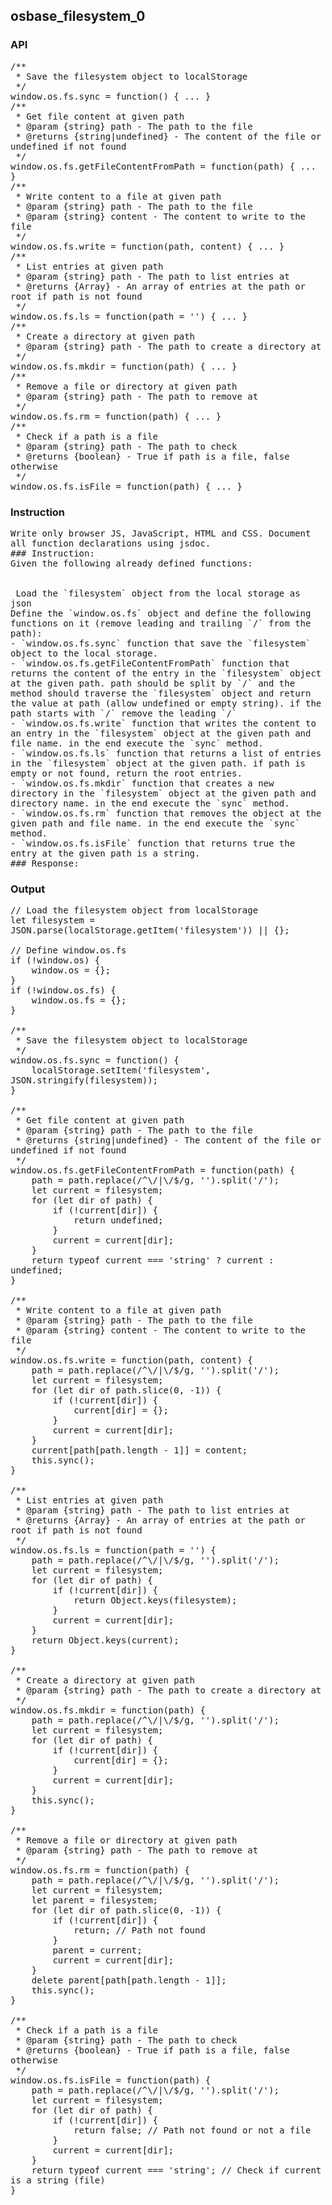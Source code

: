 ## osbase_filesystem_0
### API
<pre style='text-wrap: wrap'>/**
 * Save the filesystem object to localStorage
 */
window.os.fs.sync = function() { ... }
/**
 * Get file content at given path
 * @param {string} path - The path to the file
 * @returns {string|undefined} - The content of the file or undefined if not found
 */
window.os.fs.getFileContentFromPath = function(path) { ... }
/**
 * Write content to a file at given path
 * @param {string} path - The path to the file
 * @param {string} content - The content to write to the file
 */
window.os.fs.write = function(path, content) { ... }
/**
 * List entries at given path
 * @param {string} path - The path to list entries at
 * @returns {Array} - An array of entries at the path or root if path is not found
 */
window.os.fs.ls = function(path = '') { ... }
/**
 * Create a directory at given path
 * @param {string} path - The path to create a directory at
 */
window.os.fs.mkdir = function(path) { ... }
/**
 * Remove a file or directory at given path
 * @param {string} path - The path to remove at
 */
window.os.fs.rm = function(path) { ... }
/**
 * Check if a path is a file
 * @param {string} path - The path to check
 * @returns {boolean} - True if path is a file, false otherwise
 */
window.os.fs.isFile = function(path) { ... }
</pre>
### Instruction
<pre style='text-wrap: wrap'>Write only browser JS, JavaScript, HTML and CSS. Document all function declarations using jsdoc.
### Instruction:
Given the following already defined functions:
 

 Load the `filesystem` object from the local storage as json
Define the `window.os.fs` object and define the following functions on it (remove leading and trailing `/` from the path):
- `window.os.fs.sync` function that save the `filesystem` object to the local storage.
- `window.os.fs.getFileContentFromPath` function that returns the content of the entry in the `filesystem` object at the given path. path should be split by `/` and the method should traverse the `filesystem` object and return the value at path (allow undefined or empty string). if the path starts with `/` remove the leading `/`
- `window.os.fs.write` function that writes the content to an entry in the `filesystem` object at the given path and file name. in the end execute the `sync` method.
- `window.os.fs.ls` function that returns a list of entries in the `filesystem` object at the given path. if path is empty or not found, return the root entries.
- `window.os.fs.mkdir` function that creates a new directory in the `filesystem` object at the given path and directory name. in the end execute the `sync` method.
- `window.os.fs.rm` function that removes the object at the given path and file name. in the end execute the `sync` method.
- `window.os.fs.isFile` function that returns true the entry at the given path is a string. 
### Response:
</pre>
### Output
<pre style='text-wrap: wrap'>// Load the filesystem object from localStorage
let filesystem = JSON.parse(localStorage.getItem('filesystem')) || {};

// Define window.os.fs
if (!window.os) {
    window.os = {};
}
if (!window.os.fs) {
    window.os.fs = {};
}

/**
 * Save the filesystem object to localStorage
 */
window.os.fs.sync = function() {
    localStorage.setItem('filesystem', JSON.stringify(filesystem));
}

/**
 * Get file content at given path
 * @param {string} path - The path to the file
 * @returns {string|undefined} - The content of the file or undefined if not found
 */
window.os.fs.getFileContentFromPath = function(path) {
    path = path.replace(/^\/|\/$/g, '').split('/');
    let current = filesystem;
    for (let dir of path) {
        if (!current[dir]) {
            return undefined;
        }
        current = current[dir];
    }
    return typeof current === 'string' ? current : undefined;
}

/**
 * Write content to a file at given path
 * @param {string} path - The path to the file
 * @param {string} content - The content to write to the file
 */
window.os.fs.write = function(path, content) {
    path = path.replace(/^\/|\/$/g, '').split('/');
    let current = filesystem;
    for (let dir of path.slice(0, -1)) {
        if (!current[dir]) {
            current[dir] = {};
        }
        current = current[dir];
    }
    current[path[path.length - 1]] = content;
    this.sync();
}

/**
 * List entries at given path
 * @param {string} path - The path to list entries at
 * @returns {Array} - An array of entries at the path or root if path is not found
 */
window.os.fs.ls = function(path = '') {
    path = path.replace(/^\/|\/$/g, '').split('/');
    let current = filesystem;
    for (let dir of path) {
        if (!current[dir]) {
            return Object.keys(filesystem);
        }
        current = current[dir];
    }
    return Object.keys(current);
}

/**
 * Create a directory at given path
 * @param {string} path - The path to create a directory at
 */
window.os.fs.mkdir = function(path) {
    path = path.replace(/^\/|\/$/g, '').split('/');
    let current = filesystem;
    for (let dir of path) {
        if (!current[dir]) {
            current[dir] = {};
        }
        current = current[dir];
    }
    this.sync();
}

/**
 * Remove a file or directory at given path
 * @param {string} path - The path to remove at
 */
window.os.fs.rm = function(path) {
    path = path.replace(/^\/|\/$/g, '').split('/');
    let current = filesystem;
    let parent = filesystem;
    for (let dir of path.slice(0, -1)) {
        if (!current[dir]) {
            return; // Path not found
        }
        parent = current;
        current = current[dir];
    }
    delete parent[path[path.length - 1]];
    this.sync();
}

/**
 * Check if a path is a file
 * @param {string} path - The path to check
 * @returns {boolean} - True if path is a file, false otherwise
 */
window.os.fs.isFile = function(path) {
    path = path.replace(/^\/|\/$/g, '').split('/');
    let current = filesystem;
    for (let dir of path) {
        if (!current[dir]) {
            return false; // Path not found or not a file
        }
        current = current[dir];
    }
    return typeof current === 'string'; // Check if current is a string (file)
}

</pre>
